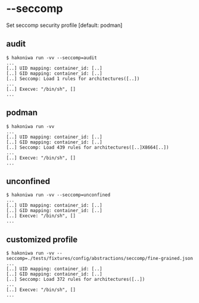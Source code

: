# --seccomp

Set seccomp security profile [default: podman]

## audit

```console
$ hakoniwa run -vv --seccomp=audit
...
[..] UID mapping: container_id: [..]
[..] GID mapping: container_id: [..]
[..] Seccomp: Load 1 rules for architectures([..])
...
[..] Execve: "/bin/sh", []
...
```

## podman

```console
$ hakoniwa run -vv
...
[..] UID mapping: container_id: [..]
[..] GID mapping: container_id: [..]
[..] Seccomp: Load 439 rules for architectures([..]X8664[..])
...
[..] Execve: "/bin/sh", []
...
```

## unconfined

```console
$ hakoniwa run -vv --seccomp=unconfined
...
[..] UID mapping: container_id: [..]
[..] GID mapping: container_id: [..]
[..] Execve: "/bin/sh", []
...
```

## customized profile

```console
$ hakoniwa run -vv --seccomp=./tests/fixtures/config/abstractions/seccomp/fine-grained.json
...
[..] UID mapping: container_id: [..]
[..] GID mapping: container_id: [..]
[..] Seccomp: Load 372 rules for architectures([..])
...
[..] Execve: "/bin/sh", []
...
```
